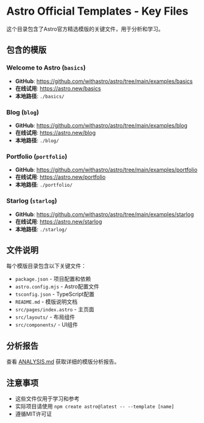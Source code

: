 # Astro Official Templates - Key Files

这个目录包含了Astro官方精选模版的关键文件，用于分析和学习。

## 包含的模版


### Welcome to Astro (`basics`)
- **GitHub**: https://github.com/withastro/astro/tree/main/examples/basics
- **在线试用**: https://astro.new/basics
- **本地路径**: `./basics/`


### Blog (`blog`)
- **GitHub**: https://github.com/withastro/astro/tree/main/examples/blog
- **在线试用**: https://astro.new/blog
- **本地路径**: `./blog/`


### Portfolio (`portfolio`)
- **GitHub**: https://github.com/withastro/astro/tree/main/examples/portfolio
- **在线试用**: https://astro.new/portfolio
- **本地路径**: `./portfolio/`


### Starlog (`starlog`)
- **GitHub**: https://github.com/withastro/astro/tree/main/examples/starlog
- **在线试用**: https://astro.new/starlog
- **本地路径**: `./starlog/`


## 文件说明

每个模版目录包含以下关键文件：
- `package.json` - 项目配置和依赖
- `astro.config.mjs` - Astro配置文件
- `tsconfig.json` - TypeScript配置
- `README.md` - 模版说明文档
- `src/pages/index.astro` - 主页面
- `src/layouts/` - 布局组件
- `src/components/` - UI组件

## 分析报告

查看 [ANALYSIS.md](./ANALYSIS.md) 获取详细的模版分析报告。

## 注意事项

- 这些文件仅用于学习和参考
- 实际项目请使用 `npm create astro@latest -- --template [name]`
- 遵循MIT许可证
